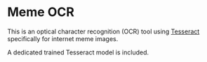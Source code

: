 # Meme OCR

This is an optical character recognition (OCR) tool using [Tesseract][1] specifically for internet meme images.

A dedicated trained Tesseract model is included.


[1]: https://code.google.com/p/tesseract-ocr/
